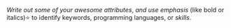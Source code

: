 *Write out some of your awesome attributes*, _and *use* emphasis_ (like bold or italics):star: to identify keywords, programming languages, or *skills*. 
